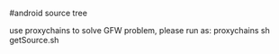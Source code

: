 #android source tree

use proxychains to solve GFW problem,
please run as: proxychains sh getSource.sh